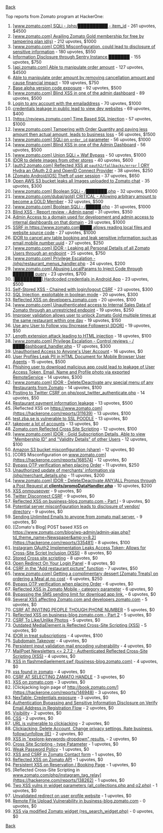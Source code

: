 [Back](../README.md)

Top reports from Zomato program at HackerOne:

1. [[www.zomato.com] SQLi - /php/██████████ - item_id](https://hackerone.com/reports/403616) - 261 upvotes, $4500
2. [[www.zomato.com] Availing Zomato Gold membership for free by tampering plan id(s)](https://hackerone.com/reports/511044) - 212 upvotes, $1000
3. [[www.zomato.com] CORS Misconfiguration, could lead to disclosure of sensitive information](https://hackerone.com/reports/426165) - 180 upvotes, $550
4. [Information Disclosure through Sentry Instance ███████](https://hackerone.com/reports/697512) - 155 upvotes, $750
5. [[api.zomato.com] Able to manipulate order amount](https://hackerone.com/reports/512968) - 127 upvotes, $4500
6. [Able to manipulate order amount by removing cancellation amount and cause financial impact](https://hackerone.com/reports/614523) - 109 upvotes, $750
7. [Base alpha version code exposure](https://hackerone.com/reports/167859) - 92 upvotes, $500
8. [[www.zomato.com] Blind XSS in one of the admin dashboard](https://hackerone.com/reports/461272) - 89 upvotes, $500
9. [Login to any account with the emailaddress](https://hackerone.com/reports/245408) - 70 upvotes, $1000
10. [credentials leakage in public lead to view dev websites](https://hackerone.com/reports/511440) - 69 upvotes, $400
11. [[https://reviews.zomato.com] Time Based SQL Injection](https://hackerone.com/reports/300176) - 57 upvotes, $1000
12. [[www.zomato.com] Tampering with Order Quantity and paying less amount then actual amount, leads to business loss](https://hackerone.com/reports/403783) - 56 upvotes, $1500
13. [[www.zomato.com] SQLi on `order_id` parameter](https://hackerone.com/reports/358669) - 56 upvotes, $1000
14. [[www.zomato.com] Blind XSS in one of the Admin Dashboard](https://hackerone.com/reports/419731) - 56 upvotes, $500
15. [[www.zomato.com] Union SQLi + Waf Bypass](https://hackerone.com/reports/258582) - 50 upvotes, $1000
16. [IDOR to delete images from other stores](https://hackerone.com/reports/404797) - 40 upvotes, $600
17. [[auth2.zomato.com] Reflected XSS at `oauth2/fallbacks/error` | ORY Hydra an OAuth 2.0 and OpenID Connect Provider](https://hackerone.com/reports/456333) - 38 upvotes, $250
18. [[Zomato Android/iOS] Theft of user session](https://hackerone.com/reports/328486) - 37 upvotes, $650
19. [Open AWS S3 bucket leaks all Images uploaded to Zomato chat](https://hackerone.com/reports/507097) - 35 upvotes, $300
20. [[www.zomato.com] Boolean SQLi - /███████.php](https://hackerone.com/reports/301257) - 32 upvotes, $1000
21. [[www.zomato.com/dubai/gold] CRITICAL - Allowing arbitrary amount to become a GOLD Member](https://hackerone.com/reports/254211) - 32 upvotes, $500
22. [[www.zomato.com] Boolean SQLi - /█████.php](https://hackerone.com/reports/297534) - 31 upvotes, $1000
23. [Blind XSS - Report review - Admin panel](https://hackerone.com/reports/314126) - 31 upvotes, $350
24. [Admin Access to a domain used for development and admin access to internal dashboards on that domain](https://hackerone.com/reports/271407) - 28 upvotes, $1000
25. [SSRF in https://www.zomato.com████ allows reading local files and website source code](https://hackerone.com/reports/271224) - 27 upvotes, $1000
26. [IDOR to cancel any table booking and leak sensitive information such as email,mobile number,uuid](https://hackerone.com/reports/265258) - 27 upvotes, $250
27. [[www.zomato.com] IDOR - Leaking all Personal Details of all Zomato Users through an endpoint](https://hackerone.com/reports/269937) - 25 upvotes, $750
28. [[www.zomato.com] Privilege Escalation - /php/restaurant_menus_handler.php](https://hackerone.com/reports/300454) - 24 upvotes, $200
29. [[www.zomato.com] Abusing LocalParams to Inject Code through ███████ query](https://hackerone.com/reports/341600) - 23 upvotes, $700
30. [[█████████] Hardcoded credentials in Android App](https://hackerone.com/reports/246995) - 23 upvotes, $500
31. [Self-Stored XSS - Chained with login/logout CSRF](https://hackerone.com/reports/632017) - 23 upvotes, $300
32. [SQL Injection, exploitable in boolean mode](https://hackerone.com/reports/246412) - 20 upvotes, $300
33. [Reflected XSS on developers.zomato.com](https://hackerone.com/reports/418823) - 20 upvotes, $100
34. [[www.zomato.com] Unauthenticated access to Internal Sales Data of Zomato through an unrestricted endpoint](https://hackerone.com/reports/263535) - 19 upvotes, $250
35. [Improper validation allows user to unlock Zomato Gold multiple times at the same restaurant within one day](https://hackerone.com/reports/486629) - 19 upvotes, $150
36. [Use any User to Follow you (Increase Followers) [IDOR]](https://hackerone.com/reports/245969) - 19 upvotes, $50
37. [Length extension attack leading to HTML injection](https://hackerone.com/reports/251572) - 18 upvotes, $100
38. [[www.zomato.com] Privilege Escalation - Control reviews - /████dashboard_handler.php](https://hackerone.com/reports/300099) - 17 upvotes, $300
39. [Unauthorised Access to Anyone's User Account](https://hackerone.com/reports/202921) - 16 upvotes, $0
40. [User Profiles Leak PII in HTML Document for Mobile Browser User Agents](https://hackerone.com/reports/288596) - 15 upvotes, $500
41. [Phishing user to download malicious app could lead to leakage of User Access Token, Email, Name and Profile photo via exported RemoteService](https://hackerone.com/reports/384257) - 14 upvotes, $300
42. [[www.zomato.com] IDOR - Delete/Deactivate any special menu of any Restaurants from Zomato](https://hackerone.com/reports/264919) - 14 upvotes, $100
43. [Posting to Twitter CSRF on php/post_twitter_authenticate.php](https://hackerone.com/reports/249234) - 14 upvotes, $50
44. [Restaurant payment information leakage](https://hackerone.com/reports/252043) - 13 upvotes, $500
45. [Reflected XSS on https://www.zomato.com](https://hackerone.com/reports/311639) - 13 upvotes, $100
46. [test.zba.se is vulnerable to SSL POODLE](https://hackerone.com/reports/201520) - 13 upvotes, $0
47. [takeover a lot of accounts](https://hackerone.com/reports/180388) - 13 upvotes, $0
48. [Zomato.com Reflected Cross Site Scripting](https://hackerone.com/reports/303522) - 12 upvotes, $100
49. [[www.zomato.com] IDOR - Gold Subscription Details, Able to view "Membership ID" and "Validity Details" of other Users](https://hackerone.com/reports/344145) - 12 upvotes, $100
50. [Amazon S3 bucket misconfiguration (share)](https://hackerone.com/reports/229690) - 12 upvotes, $0
51. [CORS Misconfiguration on www.zomato.com](https://hackerone.com/reports/168574) - 12 upvotes, $0
52. [Bypass OTP verification when placing Order](https://hackerone.com/reports/247158) - 11 upvotes, $250
53. [Unauthorized update of merchants' information via /php/merchant_details.php](https://hackerone.com/reports/255651) - 11 upvotes, $200
54. [[www.zomato.com] IDOR - Delete/Deactivate ANY/ALL Promos through a Post Request at **clients/promoDataHandler.php**](https://hackerone.com/reports/264754) - 10 upvotes, $200
55. [XSS onmouseover](https://hackerone.com/reports/139981) - 9 upvotes, $0
56. [Twitter Disconnect CSRF](https://hackerone.com/reports/114127) - 9 upvotes, $0
57. [Reflected XSS on business-blog.zomato.com - Part I](https://hackerone.com/reports/137905) - 9 upvotes, $0
58. [Potential server misconfiguration leads to disclosure of vendor/ directory](https://hackerone.com/reports/271391) - 9 upvotes, $0
59. [Sending Unlimited Emails to anyone from zomato mail server.](https://hackerone.com/reports/518928) - 9 upvotes, $0
60. [[Zomato's Blog] POST based XSS on https://www.zomato.com/blog/wp-admin/admin-ajax.php?td_theme_name=Newspaper&amp;v=8.2](https://hackerone.com/reports/335481) - 8 upvotes, $100
61. [Instagram OAuth2 Implementation Leaks Access Token; Allows for Cross-Site Script Inclusion (XSSI)](https://hackerone.com/reports/138270) - 8 upvotes, $0
62. [Stored Cross site scripting](https://hackerone.com/reports/145246) - 8 upvotes, $0
63. [Open Redirect On Your Login Panel](https://hackerone.com/reports/473064) - 8 upvotes, $0
64. [CSRF in the "Add restaurant picture" function](https://hackerone.com/reports/169699) - 7 upvotes, $50
65. [[www.zomato.com] Getting a complimentary dessert [Zomato Treats] on ordering a Meal at no cost](https://hackerone.com/reports/321938) - 6 upvotes, $250
66. [Bypass OTP verification when placing Order](https://hackerone.com/reports/142221) - 6 upvotes, $0
67. [Reflected XSS in Zomato Mobile - category parameter](https://hackerone.com/reports/230119) - 6 upvotes, $0
68. [Bypassing the SMS sending limit for download app link.](https://hackerone.com/reports/517711) - 6 upvotes, $0
69. [Several XSS affecting Zomato.com and developers.zomato.com](https://hackerone.com/reports/114631) - 5 upvotes, $0
70. [CSRF AT INVITING PEOPLE THOUGH PHONE NUMBER](https://hackerone.com/reports/113865) - 5 upvotes, $0
71. [Reflected XSS on business-blog.zomato.com - Part 2](https://hackerone.com/reports/137906) - 5 upvotes, $0
72. [CSRF To Like/Unlike Photos](https://hackerone.com/reports/230837) - 5 upvotes, $0
73. [Outdated MediaElement.js Reflected Cross-Site Scripting (XSS)](https://hackerone.com/reports/155228) - 5 upvotes, $0
74. [IDOR in treat subscriptions](https://hackerone.com/reports/313050) - 4 upvotes, $100
75. [Subdomain Takeover](https://hackerone.com/reports/113869) - 4 upvotes, $0
76. [Persistent input validation mail encoding vulnerability](https://hackerone.com/reports/114879) - 4 upvotes, $0
77. [MailPoet Newsletters &lt;= 2.7.2 - Authenticated Reflected Cross-Site Scripting (XSS)](https://hackerone.com/reports/200355) - 4 upvotes, $0
78. [XSS in flashmediaelement.swf (business-blog.zomato.com)](https://hackerone.com/reports/200351) - 4 upvotes, $0
79. [xss found in zomato](https://hackerone.com/reports/240989) - 4 upvotes, $0
80. [CSRF AT SELECTING ZAMATO HANDLE](https://hackerone.com/reports/113857) - 3 upvotes, $0
81. [XSS on zomato.com](https://hackerone.com/reports/143294) - 3 upvotes, $0
82. [Clickjacking login page of http://book.zomato.com/](https://hackerone.com/reports/146948) - 3 upvotes, $0
83. [NexTable: Credentials exposure](https://hackerone.com/reports/120941) - 3 upvotes, $0
84. [Authentication Bypassing and Sensitive Information Disclosure on Verify Email Address in Registration Flow](https://hackerone.com/reports/124151) - 2 upvotes, $0
85. [Visibility](https://hackerone.com/reports/156182) - 2 upvotes, $0
86. [CSS](https://hackerone.com/reports/145686) - 2 upvotes, $0
87. [URL is vulnerable to clickjacking](https://hackerone.com/reports/337219) - 2 upvotes, $0
88. [Clickjacking: Delete Account, Change privacy settings, Rate business, follow/unfollow (IE)](https://hackerone.com/reports/338569) - 2 upvotes, $0
89. [XSS in "explore-keywords-dropdown" results.](https://hackerone.com/reports/347567) - 2 upvotes, $0
90. [Cross Site Scripting - type Patameter](https://hackerone.com/reports/114151) - 1 upvotes, $0
91. [Weak Password Policy](https://hackerone.com/reports/115036) - 1 upvotes, $0
92. [XSS and CSRF in Zomato Contact form](https://hackerone.com/reports/115248) - 1 upvotes, $0
93. [Reflected XSS on Zomato API](https://hackerone.com/reports/125762) - 1 upvotes, $0
94. [Persistent XSS on Reservation / Booking Page](https://hackerone.com/reports/123005) - 1 upvotes, $0
95. [Reflected Cross-Site Scripting in www.zomato.com/php/instagram_tag_relay](https://hackerone.com/reports/138262) - 1 upvotes, $0
96. [Two XSS vulns in widget parameters (all_collections.php and o2.php)](https://hackerone.com/reports/115560) - 1 upvotes, $0
97. [Unvalidated redirect on user profile website](https://hackerone.com/reports/143265) - 1 upvotes, $0
98. [Remote File Upload Vulnerability in business-blog.zomato.com](https://hackerone.com/reports/114389) - 0 upvotes, $0
99. [XSS via modified Zomato widget (res_search_widget.php)](https://hackerone.com/reports/115402) - 0 upvotes, $0


[Back](../README.md)